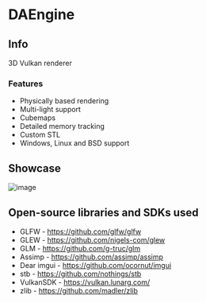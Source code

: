 # DAEngine

## Info
3D Vulkan renderer

### Features
-   Physically based rendering
-   Multi-light support
-   Cubemaps
-   Detailed memory tracking
-   Custom STL
-   Windows, Linux and BSD support

## Showcase
![image](https://user-images.githubusercontent.com/8605626/211251753-96ba769e-968a-4184-8021-59a608e1fc44.png)

## Open-source libraries and SDKs used
-   GLFW - <https://github.com/glfw/glfw>
-   GLEW - <https://github.com/nigels-com/glew>
-   GLM - <https://github.com/g-truc/glm>
-   Assimp - <https://github.com/assimp/assimp>
-   Dear imgui - <https://github.com/ocornut/imgui>
-   stb - <https://github.com/nothings/stb>
-   VulkanSDK - <https://vulkan.lunarg.com/>
-   zlib - <https://github.com/madler/zlib>
